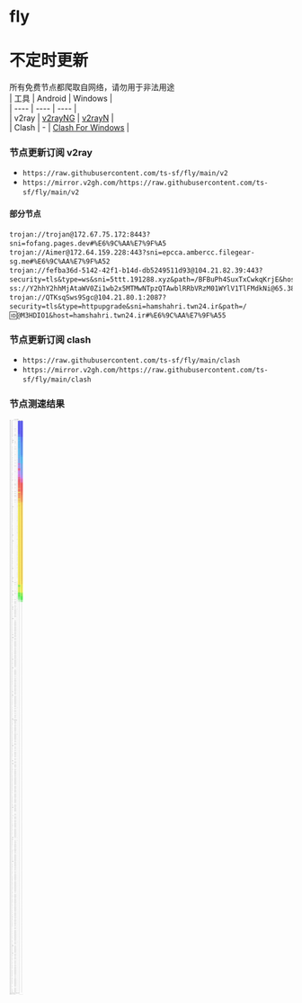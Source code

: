 # fly
# 不定时更新
所有免费节点都爬取自网络，请勿用于非法用途  
|  工具  | Android  | Windows  |  
|  ----  | ----   | ----  |  
| v2ray  | [v2rayNG](https://github.com/2dust/v2rayNG/releases) | [v2rayN](https://github.com/2dust/v2rayN/releases) |  
| Clash  | - | [Clash For Windows](https://github.com/2dust/clashN/releases) | 
  
### 节点更新订阅  v2ray
- `https://raw.githubusercontent.com/ts-sf/fly/main/v2`  
- `https://mirror.v2gh.com/https://raw.githubusercontent.com/ts-sf/fly/main/v2`  

#### 部分节点  
``` 
trojan://trojan@172.67.75.172:8443?sni=fofang.pages.dev#%E6%9C%AA%E7%9F%A5
trojan://Aimer@172.64.159.228:443?sni=epcca.ambercc.filegear-sg.me#%E6%9C%AA%E7%9F%A52
trojan://fefba36d-5142-42f1-b14d-db5249511d93@104.21.82.39:443?security=tls&type=ws&sni=5ttt.191288.xyz&path=/BFBuPh4SuxTxCwkqKrjE&host=5ttt.191288.xyz#%E6%9C%AA%E7%9F%A53
ss://Y2hhY2hhMjAtaWV0Zi1wb2x5MTMwNTpzQTAwblRRbVRzM01WYlV1TlFMdkNi@65.38.120.217:65283#%E6%9C%AA%E7%9F%A54
trojan://QTKsqSws9Sgc@104.21.80.1:2087?security=tls&type=httpupgrade&sni=hamshahri.twn24.ir&path=/🆔@M3HDIO1&host=hamshahri.twn24.ir#%E6%9C%AA%E7%9F%A55
```
### 节点更新订阅  clash
- `https://raw.githubusercontent.com/ts-sf/fly/main/clash`  
- `https://mirror.v2gh.com/https://raw.githubusercontent.com/ts-sf/fly/main/clash`  

### 节点测速结果
![image](traffic.png)
